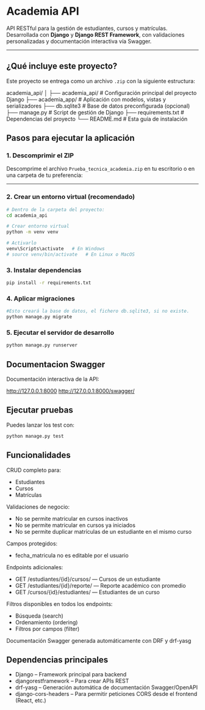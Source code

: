 # Academia API

API RESTful para la gestión de estudiantes, cursos y matrículas. Desarrollada con **Django** y **Django REST Framework**, con validaciones personalizadas y documentación interactiva vía Swagger.

---

## ¿Qué incluye este proyecto?

Este proyecto se entrega como un archivo `.zip` con la siguiente estructura:

academia_api/
│
├── academia_api/ # Configuración principal del proyecto Django
├── academia_app/ # Aplicación con modelos, vistas y serializadores
├── db.sqlite3 # Base de datos preconfigurada (opcional)
├── manage.py # Script de gestión de Django
├── requirements.txt # Dependencias del proyecto
└── README.md # Esta guía de instalación

## Pasos para ejecutar la aplicación

### 1. Descomprimir el ZIP

Descomprime el archivo `Prueba_tecnica_academia.zip` en tu escritorio o en una carpeta de tu preferencia: 

---

### 2. Crear un entorno virtual (recomendado)

```bash
# Dentro de la carpeta del proyecto:
cd academia_api

# Crear entorno virtual
python -m venv venv

# Activarlo
venv\Scripts\activate   # En Windows
# source venv/bin/activate   # En Linux o MacOS
```
### 3. Instalar dependencias

```bash
pip install -r requirements.txt
```

### 4. Aplicar migraciones

```bash
#Esto creará la base de datos, el fichero db.sqlite3, si no existe.
python manage.py migrate
```

### 5. Ejecutar el servidor de desarrollo

```bash
python manage.py runserver
```

## Documentacion Swagger

Documentación interactiva de la API:

http://127.0.0.1:8000
http://127.0.0.1:8000/swagger/

## Ejecutar pruebas

Puedes lanzar los test con:

```bash
python manage.py test
```

## Funcionalidades

CRUD completo para:

- Estudiantes
- Cursos
- Matrículas

Validaciones de negocio:

- No se permite matricular en cursos inactivos
- No se permite matricular en cursos ya iniciados
- No se permite duplicar matrículas de un estudiante en el mismo curso

Campos protegidos:

- fecha_matricula no es editable por el usuario

Endpoints adicionales:

- GET /estudiantes/{id}/cursos/ — Cursos de un estudiante
- GET /estudiantes/{id}/reporte/ — Reporte académico con promedio
- GET /cursos/{id}/estudiantes/ — Estudiantes de un curso

Filtros disponibles en todos los endpoints:

- Búsqueda (search)
- Ordenamiento (ordering)
- Filtros por campos (filter)

Documentación Swagger generada automáticamente con DRF y drf-yasg

## Dependencias principales

- Django – Framework principal para backend
- djangorestframework – Para crear APIs REST
- drf-yasg – Generación automática de documentación Swagger/OpenAPI
- django-cors-headers – Para permitir peticiones CORS desde el frontend (React, etc.)